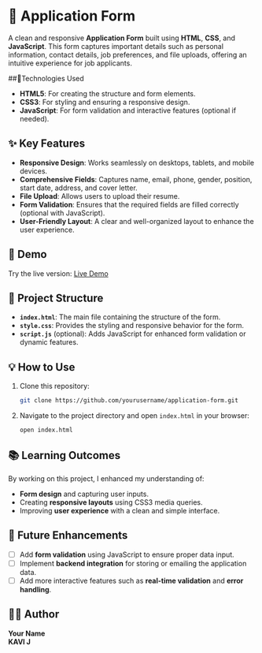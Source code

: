 # 📝 Application Form


A clean and responsive **Application Form** built using **HTML**, **CSS**, and **JavaScript**. This form captures important details such as personal information, contact details, job preferences, and file uploads, offering an intuitive experience for job applicants.

##🔐Technologies Used
- **HTML5**: For creating the structure and form elements.
- **CSS3**: For styling and ensuring a responsive design.
- **JavaScript**: For form validation and interactive features (optional if needed).

## ✨ Key Features
- **Responsive Design**: Works seamlessly on desktops, tablets, and mobile devices.
- **Comprehensive Fields**: Captures name, email, phone, gender, position, start date, address, and cover letter.
- **File Upload**: Allows users to upload their resume.
- **Form Validation**: Ensures that the required fields are filled correctly (optional with JavaScript).
- **User-Friendly Layout**: A clear and well-organized layout to enhance the user experience.

## 🚀 Demo
Try the live version: [Live Demo]([https://yourdemo.com](https://application-form-2023.netlify.app/))

## 📂 Project Structure
- **`index.html`**: The main file containing the structure of the form.
- **`style.css`**: Provides the styling and responsive behavior for the form.
- **`script.js`** (optional): Adds JavaScript for enhanced form validation or dynamic features.

## 💡 How to Use
1. Clone this repository:
   ```bash
   git clone https://github.com/yourusername/application-form.git
   ```
2. Navigate to the project directory and open `index.html` in your browser:
   ```bash
   open index.html
   ```

## 📚 Learning Outcomes
By working on this project, I enhanced my understanding of:
- **Form design** and capturing user inputs.
- Creating **responsive layouts** using CSS3 media queries.
- Improving **user experience** with a clean and simple interface.

## 📝 Future Enhancements
- [ ] Add **form validation** using JavaScript to ensure proper data input.
- [ ] Implement **backend integration** for storing or emailing the application data.
- [ ] Add more interactive features such as **real-time validation** and **error handling**.

## 👨‍💻 Author
**Your Name**  
**KAVI J**
